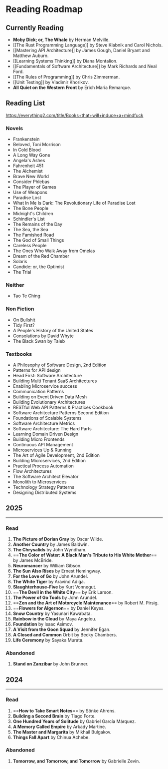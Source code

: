 # Reading Roadmap
## Currently Reading

- **Moby Dick; or, The Whale** by Herman Melville.
- [[The Rust Programming Language]] by Steve Klabnik and Carol Nichols.
- [[Mastering API Architecture]] by James Gough, Daniel Bryant and Matthew Auburn.
- [[Learning Systems Thinking]] by Diana Montalion.
- [[Fundamentals of Software Architecture]] by Mark Richards and Neal Ford.
- [[The Rules of Programming]] by Chris Zimmerman.
- [[Unit Testing]] by Vladimir Khorikov.
- **All Quiet on the Western Front** by Erich Maria Remarque.

## Reading List
https://everything2.com/title/Books+that+will+induce+a+mindfuck
### Novels
- Frankenstein
- Beloved, Toni Morrison
- In Cold Blood
- A Long Way Gone
- Angela's Ashes
- Fahrenheit 451
- The Alchemist
- Brave New World
- Consider Phlebas
- The Player of Games
- Use of Weapons
- Paradise Lost
- What In Me Is Dark: The Revolutionary Life of Paradise Lost
- The Bone People
- Midnight's Children
- Schindler's List
- The Remains of the Day
- The Sea, the Sea
- The Famished Road
- The God of Small Things
- Careless People
- The Ones Who Walk Away from Omelas
- Dream of the Red Chamber
- Solaris
- Candide: or, the Optimist
- The Trial
### Neither
- Tao Te Ching
### Non Fiction
- On Bullshit
- Tidy First?
- A People's History of the United States
- Consolations by David Whyte
- The Black Swan by Taleb
### Textbooks
- A Philosophy of Software Design, 2nd Edition
- Patterns for API design
- Head First: Software Architecture
- Building Multi Tenant SaaS Architectures
- Enabling Microservice success
- Communication Patterns
- Building on Event Driven Data Mesh
- Building Evolutionary Architectures
- RESTful Web API Patterns & Practices Cookbook
- Software Architecture Patterns Second Edition
- Foundations of Scalable Systems
- Software Architecture Metrics
- Software Architecture: The Hard Parts
- Learning Domain Driven Design
- Building Micro Frontends
- Continuous API Management
- Microservices Up & Running
- The Art of Agile Development, 2nd Edition
- Building Microservices, 2nd Edition
- Practical Process Automation
- Flow Architectures
- The Software Architect Elevator
- Monolith to Microservices
- Technology Strategy Patterns
- Designing Distributed Systems
## 2025
---
### Read
1. **The Picture of Dorian Gray** by Oscar Wilde.
2. **Another Country** by James Baldwin.
3. **The Chrysalids** by John Wyndham.
4. ==**The Color of Water: A Black Man's Tribute to His White Mother**== by James McBride.
5. **Neuromancer** by William Gibson.
6. **The Sun Also Rises** by Ernest Hemingway.
7. **For the Love of Go** by John Arundel.
8. **The White Tiger** by Aravind Adiga.
9. **Slaughterhouse-Five** by Kurt Vonnegut.
10. ==**The Devil in the White City**== by Erik Larson.
11. **The Power of Go Tools** by John Arundel.
12. ==**Zen and the Art of Motorcycle Maintenance**== by Robert M. Pirsig.
13. ==**Flowers for Algernon**== by Daniel Keyes.
14. **Snow Country** by Yasunari Kawabata.
15. **Rainbow in the Cloud** by Maya Angelou.
16. **Foundation** by Isaac Asimov.
17. **A Visit from the Goon Squad** by Jennifer Egan.
18. **A Closed and Common** Orbit by Becky Chambers.
19. **Life Ceremony** by Sayaka Murata.
### Abandoned
1. **Stand on Zanzibar** by John Brunner.
## 2024
---
### Read
1. ==**How to Take Smart Notes**== by Sönke Ahrens.
2. **Building a Second Brain** by Tiago Forte.
3. **One Hundred Years of Solitude** by Gabriel García Márquez.
4. **A Memory Called Empire** by Arkady Martine.
5. **The Master and Margarita** by Mikhail Bulgakov.
6. **Things Fall Apart** by Chinua Achebe.
### Abandoned
1. **Tomorrow, and Tomorrow, and Tomorrow** by Gabrielle Zevin.